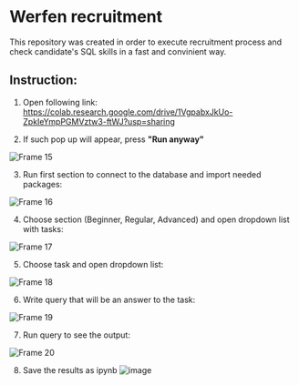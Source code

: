 # Werfen recruitment                  
This repository was created in order to execute recruitment process and check candidate's SQL skills in a fast and convinient way.

## Instruction:

1. Open following link:
https://colab.research.google.com/drive/1VgpabxJkUo-ZpkIeYmpPGMVztw3-ftWJ?usp=sharing
                         
2. If such pop up will appear, press **"Run anyway"** 
                                 
![Frame 15](https://user-images.githubusercontent.com/95102222/218988950-8d6813b2-0a50-429c-b6ac-bd3656a42a00.png)
                           
3. Run first section to connect to the database and import needed packages:
                                
![Frame 16](https://user-images.githubusercontent.com/95102222/218990685-eb11ccc3-1c38-4877-a6ec-02287b09302a.png)
                                 
4. Choose section (Beginner, Regular, Advanced) and open dropdown list with tasks:
                       
![Frame 17](https://user-images.githubusercontent.com/95102222/218994798-5d8a7c7d-a7f3-4bde-af97-5826cabc4e23.png)

5. Choose task and open dropdown list:
                   
![Frame 18](https://user-images.githubusercontent.com/95102222/218995632-c2100f66-21e9-4fee-b8a8-d6a3edc4e10e.png)
      
6. Write query that will be an answer to the task:
                 
![Frame 19](https://user-images.githubusercontent.com/95102222/218996211-05f51142-d7aa-4aaf-a23e-a3893a8aa368.png)

7. Run query to see the output:

![Frame 20](https://user-images.githubusercontent.com/95102222/218996437-a891984d-01fd-4e21-a044-e7df6f295fec.png)

8. Save the results as ipynb
![image](https://user-images.githubusercontent.com/54947459/218998444-55360393-9d3a-40cd-95f5-33a3339464fc.png)
